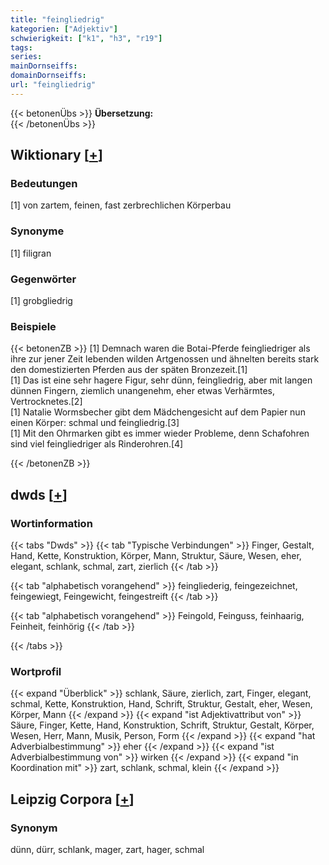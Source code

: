 ```yaml
---
title: "feingliedrig"
kategorien: ["Adjektiv"]
schwierigkeit: ["k1", "h3", "r19"]
tags:
series:
mainDornseiffs:
domainDornseiffs:
url: "feingliedrig"
---
```


{{< betonenÜbs >}}
**Übersetzung:**  
{{< /betonenÜbs >}}

## Wiktionary [[+](https://de.wiktionary.org/wiki/feingliedrig)]

### Bedeutungen
[1] von zartem, feinen, fast zerbrechlichen Körperbau  

### Synonyme
[1] filigran  

### Gegenwörter
[1] grobgliedrig  

### Beispiele
{{< betonenZB >}}
[1] Demnach waren die Botai-Pferde feingliedriger als ihre zur jener Zeit lebenden wilden Artgenossen und ähnelten bereits stark den domestizierten Pferden aus der späten Bronzezeit.[1]  
[1] Das ist eine sehr hagere Figur, sehr dünn, feingliedrig, aber mit langen dünnen Fingern, ziemlich unangenehm, eher etwas Verhärmtes, Vertrocknetes.[2]  
[1] Natalie Wormsbecher gibt dem Mädchengesicht auf dem Papier nun einen Körper: schmal und feingliedrig.[3]  
[1] Mit den Ohrmarken gibt es immer wieder Probleme, denn Schafohren sind viel feingliedriger als Rinderohren.[4]  

{{< /betonenZB >}}


## dwds [[+](https://www.dwds.de/wb/feingliedrig)]

### Wortinformation
{{< tabs "Dwds" >}}
{{< tab "Typische Verbindungen" >}}
Finger, Gestalt, Hand, Kette, Konstruktion, Körper, Mann, Struktur, Säure, Wesen, eher, elegant, schlank, schmal, zart, zierlich
{{< /tab >}}

{{< tab "alphabetisch vorangehend" >}}
feingliederig, feingezeichnet, feingewiegt, Feingewicht, feingestreift
{{< /tab >}}

{{< tab "alphabetisch vorangehend" >}}
Feingold, Feinguss, feinhaarig, Feinheit, feinhörig
{{< /tab >}}

{{< /tabs >}}

### Wortprofil
{{< expand "Überblick" >}} schlank, Säure, zierlich, zart, Finger, elegant, schmal, Kette, Konstruktion, Hand, Schrift, Struktur, Gestalt, eher, Wesen, Körper, Mann {{< /expand >}}
{{< expand "ist Adjektivattribut von" >}} Säure, Finger, Kette, Hand, Konstruktion, Schrift, Struktur, Gestalt, Körper, Wesen, Herr, Mann, Musik, Person, Form {{< /expand >}}
{{< expand "hat Adverbialbestimmung" >}} eher {{< /expand >}}
{{< expand "ist Adverbialbestimmung von" >}} wirken {{< /expand >}}
{{< expand "in Koordination mit" >}} zart, schlank, schmal, klein {{< /expand >}}

## Leipzig Corpora [[+](https://corpora.uni-leipzig.de/en/res?word=feingliedrig&corpusId=deu_newscrawl-public_2018)]


### Synonym
dünn, dürr, schlank, mager, zart, hager, schmal

